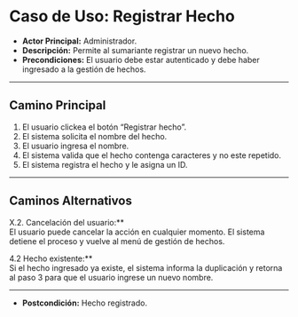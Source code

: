 # Caso de Uso: Registrar Hecho

- **Actor Principal:** Administrador.  
- **Descripción:** Permite al sumariante registrar un nuevo hecho.  
- **Precondiciones:** El usuario debe estar autenticado y debe haber ingresado a la gestión de hechos.   
---

## Camino Principal

1. El usuario clickea el botón “Registrar hecho”.
2. El sistema solicita el nombre del hecho.
3. El usuario ingresa el nombre.
4. El sistema valida que el hecho contenga caracteres y no este repetido.
5. El sistema registra el hecho y le asigna un ID.

---

## Caminos Alternativos

X.2. Cancelación del usuario:**  
  El usuario puede cancelar la acción en cualquier momento. El sistema detiene el proceso y vuelve al menú de gestión de hechos.

4.2 Hecho existente:**  
  Si el hecho ingresado ya existe, el sistema informa la duplicación y retorna al paso 3 para que el usuario ingrese un nuevo nombre.

--- 

- **Postcondición:** Hecho registrado.
